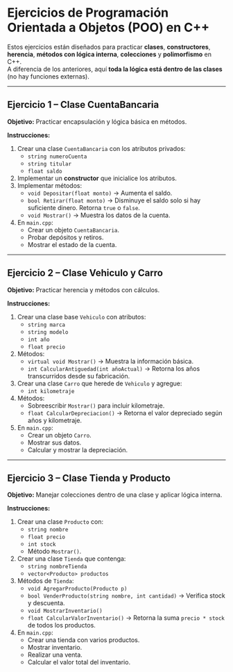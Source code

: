 # Ejercicios de Programación Orientada a Objetos (POO) en C++

Estos ejercicios están diseñados para practicar **clases**, **constructores**, **herencia**, **métodos con lógica interna**, **colecciones** y **polimorfismo** en C++.  
A diferencia de los anteriores, aquí **toda la lógica está dentro de las clases** (no hay funciones externas).

---

## Ejercicio 1 – Clase CuentaBancaria

**Objetivo:** Practicar encapsulación y lógica básica en métodos.

**Instrucciones:**

1. Crear una clase `CuentaBancaria` con los atributos privados:
   - `string numeroCuenta`
   - `string titular`
   - `float saldo`
2. Implementar un **constructor** que inicialice los atributos.
3. Implementar métodos:
   - `void Depositar(float monto)` → Aumenta el saldo.
   - `bool Retirar(float monto)` → Disminuye el saldo solo si hay suficiente dinero. Retorna `true` o `false`.
   - `void Mostrar()` → Muestra los datos de la cuenta.
4. En `main.cpp`:
   - Crear un objeto `CuentaBancaria`.
   - Probar depósitos y retiros.
   - Mostrar el estado de la cuenta.

---

## Ejercicio 2 – Clase Vehiculo y Carro

**Objetivo:** Practicar herencia y métodos con cálculos.

**Instrucciones:**

1. Crear una clase base `Vehiculo` con atributos:
   - `string marca`
   - `string modelo`
   - `int año`
   - `float precio`
2. Métodos:
   - `virtual void Mostrar()` → Muestra la información básica.
   - `int CalcularAntiguedad(int añoActual)` → Retorna los años transcurridos desde su fabricación.
3. Crear una clase `Carro` que herede de `Vehiculo` y agregue:
   - `int kilometraje`
4. Métodos:
   - Sobreescribir `Mostrar()` para incluir kilometraje.
   - `float CalcularDepreciacion()` → Retorna el valor depreciado según años y kilometraje.
5. En `main.cpp`:
   - Crear un objeto `Carro`.
   - Mostrar sus datos.
   - Calcular y mostrar la depreciación.

---

## Ejercicio 3 – Clase Tienda y Producto

**Objetivo:** Manejar colecciones dentro de una clase y aplicar lógica interna.

**Instrucciones:**

1. Crear una clase `Producto` con:
   - `string nombre`
   - `float precio`
   - `int stock`
   - Método `Mostrar()`.
2. Crear una clase `Tienda` que contenga:
   - `string nombreTienda`
   - `vector<Producto> productos`
3. Métodos de `Tienda`:
   - `void AgregarProducto(Producto p)`
   - `bool VenderProducto(string nombre, int cantidad)` → Verifica stock y descuenta.
   - `void MostrarInventario()`
   - `float CalcularValorInventario()` → Retorna la suma `precio * stock` de todos los productos.
4. En `main.cpp`:
   - Crear una tienda con varios productos.
   - Mostrar inventario.
   - Realizar una venta.
   - Calcular el valor total del inventario.
